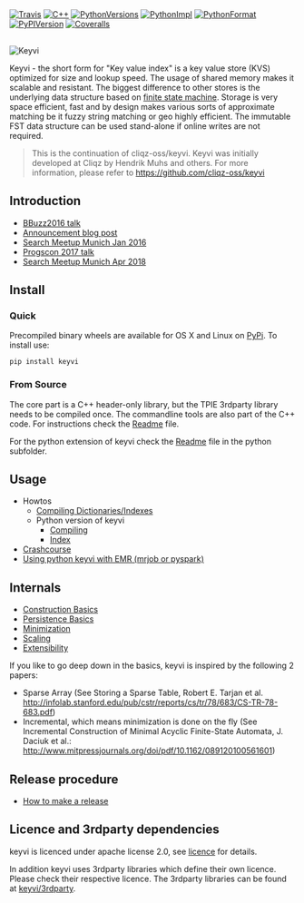 ##
[![Travis](https://travis-ci.com/KeyviDev/keyvi.svg?branch=master  "Travis build status")](https://travis-ci.org/KeyviDev/keyvi)
[![C++](https://img.shields.io/badge/C%2B%2B-11-blue.svg)](/keyvi/README.md)
[![PythonVersions](https://img.shields.io/pypi/pyversions/keyvi.svg)](https://pypi.python.org/pypi/keyvi/)
[![PythonImpl](https://img.shields.io/pypi/implementation/keyvi.svg)](https://pypi.python.org/pypi/keyvi/)
[![PythonFormat](https://img.shields.io/pypi/format/keyvi.svg)](https://pypi.python.org/pypi/keyvi/)
[![PyPIVersion](https://img.shields.io/pypi/v/keyvi.svg)](https://pypi.python.org/pypi/keyvi/)
[![Coveralls](https://coveralls.io/repos/github/KeyviDev/keyvi/badge.svg?branch=master)](https://coveralls.io/github/KeyviDev/keyvi?branch=master)

##
![Keyvi](/doc/images/keyvi-small.png)

Keyvi - the short form for "Key value index" is a key value store (KVS) optimized for size and lookup speed. The usage of shared memory makes it scalable and resistant. The biggest difference to other stores is the underlying data structure based on [finite state machine](https://en.wikipedia.org/wiki/Finite-state_machine). Storage is very space efficient, fast and by design makes various sorts of approximate matching be it fuzzy string matching or geo highly efficient. The immutable FST data structure can be used stand-alone if online writes are not required.

> This is the continuation of cliqz-oss/keyvi. Keyvi was initially developed at Cliqz by Hendrik Muhs and others. For more information, please refer to https://github.com/cliqz-oss/keyvi

## Introduction
  * [BBuzz2016 talk](https://www.youtube.com/watch?v=GBjisdmHe4g)
  * [Announcement blog post](https://cliqz.com/en/aboutus/blog/keyvi)
  * [Search Meetup Munich Jan 2016](http://www.slideshare.net/HendrikMuhs/keyvi-the-key-value-index-cliqz)
  * [Progscon 2017 talk](https://www.infoq.com/presentations/keyvi)
  * [Search Meetup Munich Apr 2018](https://cdn.jsdelivr.net/gh/KeyviDev/keyvi/doc/presentations/searchmuc_apr_2018/keyvi-presentation-search-meetup-2018.svg#1_0)

## Install

### Quick

Precompiled binary wheels are available for OS X and Linux on [PyPi](https://pypi.python.org/pypi/keyvi). To install use:

    pip install keyvi

### From Source

The core part is a C++ header-only library, but the TPIE 3rdparty library needs to be compiled once. The commandline
tools are also part of the C++ code. For instructions check the [Readme](/keyvi/README.md) file.

For the python extension of keyvi check the [Readme](/python/README.md) file in the python subfolder.


## Usage

  * Howtos
    * [Compiling Dictionaries/Indexes](/doc/usage/Building%20keyvi%20dictionaries.md)
    * Python version of keyvi
      * [Compiling](/doc/usage/Building%20keyvi%20dictionaries%20with%20python.md)
      * [Index](/doc/usage/Keyvi%20Index%20with%20python.md)
  * [Crashcourse](/doc/usage/Crashcourse.md)
  * [Using python keyvi with EMR (mrjob or pyspark)](/doc/usage/Using%20pykeyvi%20in%20EMR.md)  

## Internals
  
  * [Construction Basics](/doc/algorithm/Construction-Basics.md)
  * [Persistence Basics](/doc/algorithm/Persistence-Basics.md)
  * [Minimization](/doc/algorithm/Minimization.md)
  * [Scaling](/doc/algorithm/Scaling.md)
  * [Extensibility](/doc/algorithm/Extensibility.md)

If you like to go deep down in the basics, keyvi is inspired by the following 2 papers:

  * Sparse Array (See Storing a Sparse Table, Robert E. Tarjan et al. http://infolab.stanford.edu/pub/cstr/reports/cs/tr/78/683/CS-TR-78-683.pdf)
  * Incremental, which means minimization is done on the fly (See Incremental Construction of Minimal Acyclic Finite-State Automata, J. Daciuk et al.: http://www.mitpressjournals.org/doi/pdf/10.1162/089120100561601)

## Release procedure
  * [How to make a release](doc/RELEASE_PROCESS.md)
  
## Licence and 3rdparty dependencies

keyvi is licenced under apache license 2.0, see [licence](LICENSE) for details.

In addition keyvi uses 3rdparty libraries which define their own licence. Please check their respective licence. 
The 3rdparty libraries can be found at [keyvi/3rdparty](/keyvi/3rdparty).
